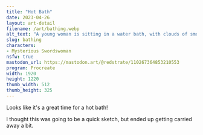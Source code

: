 ```yaml
---
title: "Hot Bath"
date: 2023-04-26
layout: art-detail
filename: /art/bathing.webp
alt_text: "A young woman is sitting in a water bath, with clouds of smoke surrounding her. The bath building is built out of wood planks, and sunlight is peeking through the windows."
slug: bathing
characters:
- Mysterious Swordswoman
nsfw: true
mastodon_url: https://mastodon.art/@redstrate/110267364853210553
program: Procreate
width: 1920
height: 1220
thumb_width: 512
thumb_height: 325
---
```

Looks like it's a great time for a hot bath!

I thought this was going to be a quick sketch, but ended up getting carried away a bit.
